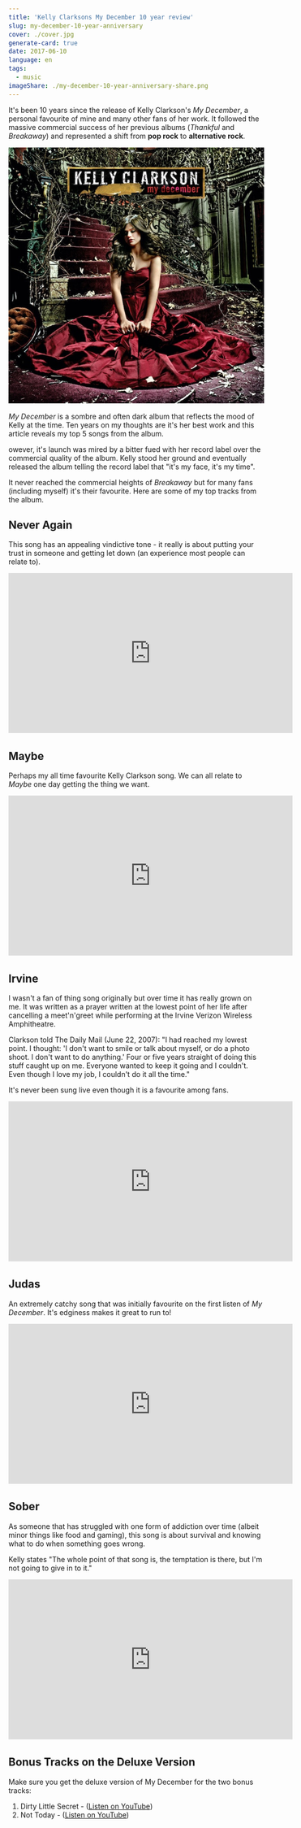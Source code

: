 ```yaml
---
title: 'Kelly Clarksons My December 10 year review'
slug: my-december-10-year-anniversary
cover: ./cover.jpg
generate-card: true
date: 2017-06-10
language: en
tags:
  - music
imageShare: ./my-december-10-year-anniversary-share.png
---
```


It's been 10 years since the release of Kelly Clarkson's _My December_, a personal favourite of mine and many other fans of her work. It followed the massive commercial success of her previous albums (_Thankful_ and _Breakaway_) and represented a shift from **pop rock** to **alternative rock**.

![Kelly Clarkson My December](./feature-my-december.jpg)

_My December_ is a sombre and often dark album that reflects the mood of Kelly at the time. Ten years on my thoughts are it's her best work and this article reveals my top 5 songs from the album.

owever, it's launch was mired by a bitter fued with her record label over the commercial quality of the album. Kelly stood her ground and eventually released the album telling the record label that "it's my face, it's my time".

It never reached the commercial heights of _Breakaway_ but for many fans (including myself) it's their favourite. Here are some of my top tracks from the album.

## Never Again

This song has an appealing vindictive tone - it really is about putting your trust in someone and getting let down (an experience most people can relate to).

<iframe width="560" height="315" src="https://www.youtube.com/embed/GVYesEpMr84" frameborder="0" allowfullscreen></iframe>

## Maybe

Perhaps my all time favourite Kelly Clarkson song. We can all relate to _Maybe_ one day getting the thing we want.

<iframe width="560" height="315" src="https://www.youtube.com/embed/vnU4fT2fM2U" frameborder="0" allowfullscreen></iframe>

## Irvine

I wasn't a fan of thing song originally but over time it has really grown on me. It was written as a prayer written at the lowest point of her life after cancelling a meet'n'greet while performing at the Irvine Verizon Wireless Amphitheatre.

Clarkson told The Daily Mail (June 22, 2007): "I had reached my lowest point. I thought: 'I don't want to smile or talk about myself, or do a photo shoot. I don't want to do anything.' Four or five years straight of doing this stuff caught up on me. Everyone wanted to keep it going and I couldn't. Even though I love my job, I couldn't do it all the time."

It's never been sung live even though it is a favourite among fans.

<iframe width="560" height="315" src="https://www.youtube.com/embed/dCalNw4wSjs" frameborder="0" allowfullscreen></iframe>

## Judas

An extremely catchy song that was initially favourite on the first listen of _My December_. It's edginess makes it great to run to!

<iframe width="560" height="315" src="https://www.youtube.com/embed/m7E8sB_NcAI" frameborder="0" allowfullscreen></iframe>

## Sober

As someone that has struggled with one form of addiction over time (albeit minor things like food and gaming), this song is about survival and knowing what to do when something goes wrong.

Kelly states "The whole point of that song is, the temptation is there, but I'm not going to give in to it."

<iframe width="560" height="315" src="https://www.youtube.com/embed/G3hFpKyuZks" frameborder="0" allowfullscreen></iframe>

## Bonus Tracks on the Deluxe Version

Make sure you get the deluxe version of My December for the two bonus tracks:

1. Dirty Little Secret - ([Listen on YouTube](https://www.youtube.com/watch?v=R9KHlt4JiIs))
2. Not Today - ([Listen on YouTube](https://www.youtube.com/watch?v=6HEHakBVljI))
